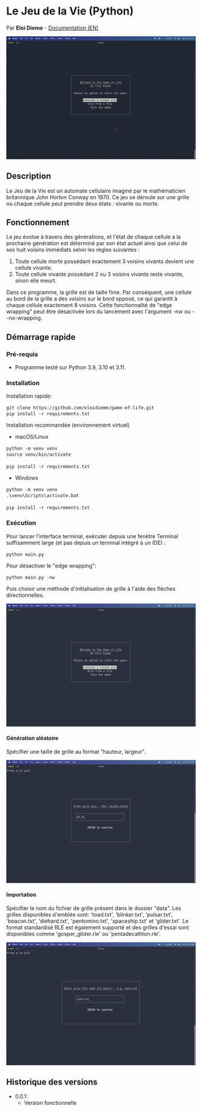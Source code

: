 # Le Jeu de la Vie (Python)
Par **Eloi Dieme** - [Documentation (EN)](https://eloidieme.github.io/game-of-life/index.html)
<p align="center">
  <img src="snapshots/gameplay.gif" />
</p>

## Description
Le Jeu de la Vie est un automate cellulaire imaginé par le mathématicien britannique John Horton Conway en 1970. Ce jeu se déroule sur une grille où chaque cellule peut prendre deux états : vivante ou morte.

## Fonctionnement
Le jeu évolue à travers des générations, et l'état de chaque cellule à la prochaine génération est déterminé par son état actuel ainsi que celui de ses huit voisins immédiats selon les règles suivantes :
1. Toute cellule morte possédant exactement 3 voisins vivants devient une cellule vivante.
2. Toute cellule vivante possédant 2 ou 3 voisins vivants reste vivante, sinon elle meurt.

Dans ce programme, la grille est de taille finie. Par conséquent, une cellule au bord de la grille a des voisins sur le bord opposé, ce qui garantit à chaque cellule exactement 8 voisins.
Cette fonctionnalité de "edge wrapping" peut être désactivée lors du lancement avec l'argument -nw ou --no-wrapping.

## Démarrage rapide
### Pré-requis
* Programme testé sur Python 3.9, 3.10 et 3.11.

### Installation
Installation rapide:
```
git clone https://github.com/eloidieme/game-of-life.git
pip install -r requirements.txt
```

Installation recommandée (environnement virtuel)
* macOS/Linux
```
python -m venv venv
source venv/bin/activate

pip install -r requirements.txt
```

* Windows
```
python -m venv venv
.\venv\Scripts\activate.bat

pip install -r requirements.txt
```

### Exécution
Pour lancer l'interface terminal, exécuter depuis une fenêtre Terminal suffisamment large (et pas depuis un terminal intégré à un IDE) :
```
python main.py
```
Pour désactiver le "edge wrapping":
```
python main.py -nw
```
Puis choisir une méthode d'initialisation de grille à l'aide des flèches directionnelles.
<p align="center">
  <img src="snapshots/menu.png" />
</p>

#### Génération aléatoire
Spécifier une taille de grille au format "hauteur, largeur".
<p align="center">
  <img src="snapshots/random.png" />
</p>

#### Importation
Spécifier le nom du fichier de grille présent dans le dossier "data". Les grilles disponibles d'emblée sont: 'toad.txt', 'blinker.txt', 'pulsar.txt', 'beacon.txt', 'diehard.txt', 'pentomino.txt', 'spaceship.txt' et 'glider.txt'. Le format standardisé RLE est également supporté et des grilles d'essai sont disponibles comme 'gosper_glider.rle' ou 'pentadecathlon.rle'.
<p align="center">
  <img src="snapshots/import.png" />
</p>


## Historique des versions
* 0.0.1: 
    * Version fonctionnelle 


